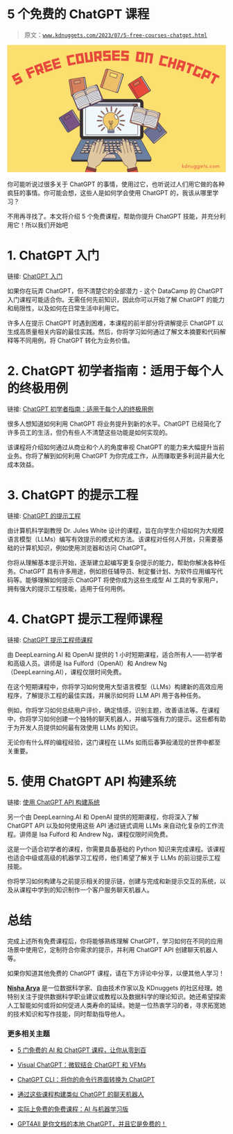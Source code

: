 # 5 个免费的 ChatGPT 课程

> 原文：[`www.kdnuggets.com/2023/07/5-free-courses-chatgpt.html`](https://www.kdnuggets.com/2023/07/5-free-courses-chatgpt.html)

![5 个免费的 ChatGPT 课程](img/db8794210d6ea330cecdc6d7b955fbd9.png)

你可能听说过很多关于 ChatGPT 的事情，使用过它，也听说过人们用它做的各种疯狂的事情。你可能会想，这些人是如何学会使用 ChatGPT 的，我该从哪里学习？

不用再寻找了。本文将介绍 5 个免费课程，帮助你提升 ChatGPT 技能，并充分利用它！所以我们开始吧

# 1\. ChatGPT 入门

链接: [ChatGPT 入门](https://www.datacamp.com/courses/introduction-to-chatgpt)

如果你在玩弄 ChatGPT，但不清楚它的全部潜力 - 这个 DataCamp 的 ChatGPT 入门课程可能适合你。无需任何先前知识，因此你可以开始了解 ChatGPT 的能力和局限性，以及如何在日常生活中利用它。

许多人在提示 ChatGPT 时遇到困难，本课程的前半部分将讲解提示 ChatGPT 以生成高质量相关内容的最佳实践。然后，你将学习如何通过了解文本摘要和代码解释等不同用例，将 ChatGPT 转化为业务价值。

# 2\. ChatGPT 初学者指南：适用于每个人的终极用例

链接: [ChatGPT 初学者指南：适用于每个人的终极用例](https://www.udemy.com/course/chatgpt-for-beginners-the-ultimate-use-cases-for-everyone/)

很多人想知道如何利用 ChatGPT 将业务提升到新的水平。ChatGPT 已经简化了许多员工的生活，但仍有些人不清楚这些功能是如何实现的。

该课程将介绍如何通过从商业和个人的角度审视 ChatGPT 的能力来大幅提升当前业务。你将了解到如何利用 ChatGPT 为你完成工作，从而赚取更多利润并最大化成本效益。

# 3\. ChatGPT 的提示工程

链接: [ChatGPT 的提示工程](https://www.coursera.org/learn/prompt-engineering)

由计算机科学副教授 Dr. Jules White 设计的课程，旨在向学生介绍如何为大规模语言模型（LLMs）编写有效提示的模式和方法。该课程对任何人开放，只需要基础的计算机知识，例如使用浏览器和访问 ChatGPT。

你将从理解基本提示开始，逐渐建立起编写更复杂提示的能力，帮助你解决各种任务。ChatGPT 具有许多用途，例如担任辅导员、制定餐计划、为软件应用编写代码等。能够理解如何提示 ChatGPT 将使你成为这些生成型 AI 工具的专家用户，拥有强大的提示工程技能，适用于任何用例。

# 4\. ChatGPT 提示工程师课程

链接: [ChatGPT 提示工程师课程](https://www.deeplearning.ai/short-courses/chatgpt-prompt-engineering-for-developers/)

由 DeepLearning.AI 和 OpenAI 提供的 1 小时短期课程，适合所有人——初学者和高级人员。讲师是 Isa Fulford（OpenAI）和 Andrew Ng（DeepLearning.AI），课程仅限时间免费。

在这个短期课程中，你将学习如何使用大型语言模型（LLMs）构建新的高效应用程序，了解提示工程的最佳实践，并展示如何将 LLM API 用于各种任务。

例如，你将学习如何总结用户评价，确定情感，识别主题，改善语法等。在课程中，你将学习如何创建一个独特的聊天机器人，并编写强有力的提示。这些都有助于为开发人员提供如何最有效使用 LLMs 的知识。

无论你有什么样的编程经验，这门课程在 LLMs 如雨后春笋般涌现的世界中都至关重要。

# 5\. 使用 ChatGPT API 构建系统

链接: [使用 ChatGPT API 构建系统](https://www.deeplearning.ai/short-courses/building-systems-with-chatgpt/)

另一个由 DeepLearning.AI 和 OpenAI 提供的短期课程，你将深入了解 ChatGPT API 以及如何使用这些 API 通过链式调用 LLMs 来自动化复杂的工作流程。讲师是 Isa Fulford 和 Andrew Ng，课程仅限时间免费。

这是一个适合初学者的课程，你需要具备基础的 Python 知识来完成课程。该课程也适合中级或高级的机器学习工程师，他们希望了解关于 LLMs 的前沿提示工程技能。

你将学习如何构建与之前提示相关的提示链，创建与完成和新提示交互的系统，以及从课程中学到的知识制作一个客户服务聊天机器人。

# 总结

完成上述所有免费课程后，你将能够熟练理解 ChatGPT，学习如何在不同的应用场景中使用它，定制符合你需求的提示，并利用 ChatGPT API 创建聊天机器人等。

如果你知道其他免费的 ChatGPT 课程，请在下方评论中分享，以便其他人学习！

**[Nisha Arya](https://www.linkedin.com/in/nisha-arya-ahmed/)** 是一位数据科学家、自由技术作家以及 KDnuggets 的社区经理。她特别关注于提供数据科学职业建议或教程以及数据科学的理论知识。她还希望探索人工智能如何或将如何促进人类寿命的延续。她是一位热衷学习的者，寻求拓宽她的技术知识和写作技能，同时帮助指导他人。

### 更多相关主题

+   [5 门免费的 AI 和 ChatGPT 课程，让你从零到百](https://www.kdnuggets.com/5-free-courses-on-ai-and-chatgpt-to-take-you-from-0-100)

+   [Visual ChatGPT：微软结合 ChatGPT 和 VFMs](https://www.kdnuggets.com/2023/03/visual-chatgpt-microsoft-combine-chatgpt-vfms.html)

+   [ChatGPT CLI：将你的命令行界面转换为 ChatGPT](https://www.kdnuggets.com/2023/07/chatgpt-cli-transform-commandline-interface-chatgpt.html)

+   [通过这些课程构建类似 ChatGPT 的聊天机器人](https://www.kdnuggets.com/2023/05/build-chatgptlike-chatbot-courses.html)

+   [实际上免费的免费课程：AI 与机器学习版](https://www.kdnuggets.com/free-courses-that-are-actually-free-ai-ml-edition)

+   [GPT4All 是你文档的本地 ChatGPT，并且它是免费的！](https://www.kdnuggets.com/2023/06/gpt4all-local-chatgpt-documents-free.html)
